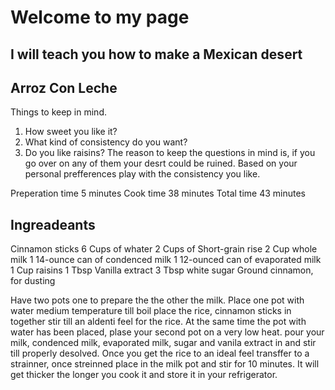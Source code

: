  # Welcome to my page 
 ## I will teach you how to make a Mexican desert 
 ## Arroz Con Leche
 Things to keep in mind.
 1. How sweet you like it?
 1. What kind of consistency do you want?
 1. Do you like raisins?
The reason to keep the questions in mind is, if you go over on any of them your desrt could be ruined.
Based on your personal prefferences play with the consistency you like.

Preperation time 5 minutes
Cook time 38 minutes
Total time 43 minutes

## Ingreadeants
Cinnamon sticks
6 Cups of whater
2 Cups of Short-grain rise
2 Cup whole milk
1 14-ounce can of condenced milk
1 12-ounced can of evaporated milk
1 Cup raisins
1 Tbsp Vanilla extract
3 Tbsp white sugar
Ground cinnamon, for dusting


Have two pots one to prepare the the other the milk.
Place one pot with water medium temperature till boil place the rice, cinnamon sticks in together stir till an aldenti feel for the rice.
At the same time the pot with water has been placed, plase your second pot on a very low heat. pour your milk, condenced milk, evaporated milk, sugar and vanila extract in and stir till properly desolved. 
Once you get the rice to an ideal feel transffer to a strainner, once streinned place in the milk pot and stir for 10 minutes. It will get thicker the longer you cook it and store it in your refrigerator.  
